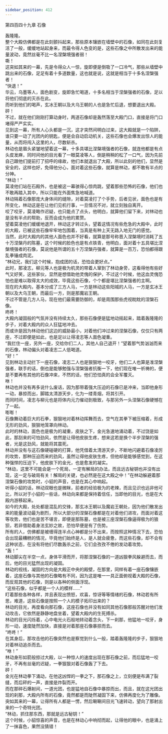 ```yaml
---
sidebar_position: 412
---
```

 第四百四十九章 石像


轰隆隆。  
整个大殿仿佛都是在此刻颤抖起来，那些原本镶嵌在墙壁中的石像，如同在此刻复活了一般，缓缓地站起身来，而最令得人色变的是，这些石像之中所散发出来的能量波动，竟然丝毫不比一名涅槃境强者弱！  
嘶！  
这突如其来的一幕，先是令得众人一惊，旋即便是倒吸了一口冷气，那些从墙壁中跳出来的石像，足足有着十多道数量，这也就是说，这就是相当于十多名涅槃强者！  
“快退！”  
华云，乌墨等人，面色剧变，旋即急忙喝道，十多名相当于涅槃强者的石像，足以将他们彻底的灭杀在此。  
而听到他们的喝声，玄冰王朝以及大乌王朝的人也是急忙后退，想要退出大殿。  
砰！  
不过，就在他们刚刚打算动身时，两道石像却是轰然落至大殿门口，直接是将门口堵得严严实实。  
见到这一幕，所有人心头都是一沉，这才突然间明白过来，这大殿就是一个陷阱，谁只要一动了光团内的钥匙，便是会自动启动机关，这些石像也会爆发出惊人的能量，从而将闯入这里的人，尽数斩杀。  
林动也是眉头紧皱地望着这一幕，十多具堪比涅槃境强者的石像，就连他都是有点头皮发麻，同时间他的目光看了一眼莫凌等人，倒是稍稍的松了一口气，因为先前自己跟他们提前打了招呼的缘故，他们本就退出了大殿，所以此刻的他们，显然是安全的，这样也好，免得他分心，面对着这些石像，就算是林动，都不敢有半点的分神。  
“林动！”  
莫凌他们站在石殿外，也是被这一幕骇得心惊肉跳，望着那些恐怖的石像，他们也不敢再踏入其中，所以只能在外面焦急地喊道。  
林动隔着石像那庞大身体间的缝隙，对着莫凌打了个手势，后者见状，面色也是有所变化，林动这是在让他们见机行事，一旦情况不对，就立刻独自离开。  
咬了咬牙，莫凌略作迟疑，也只能点了点头，他明白，就算他们留下来，对林动也是没有半点的帮助，反而会成为他的累赘。  
望着莫凌他们缓缓地退开，林动这才转过头，望着这情况有些危急的大殿中，此时的大殿，已被这些石像牢牢地包围着，当真是有种上天无路入地无门的感觉。  
当然，此时大殿内的其他人面色也并不好看，就算是那号称晋入涅槃境时消耗了五十万涅槃丹的陈墓，这个时候的脸色也是有点铁青，他明白，面对着十五具堪比涅槃境强者的石像，莫说他是所谓的五十万涅槃丹强者，就算是一百万，恐怕都得跟乱拳锤成肉泥。  
“林动兄，我们这个时候，抱成团的话，恐怕会更好点。”  
此时，那凌志，柳元等人也是极为机灵的带着人窜到了林动身旁，这看得他有些好气又好笑，这些家伙，显然是想借助他灵傀的保护，不过这个时候，他这血灵傀恐怕也是难以取得太大的成效，毕竟这些石像，个个都是堪比涅槃强者的主啊。  
现在的大殿内，基本分成了三方人马，一方是林动这些阳城的人马，一方是玄冰王朝以及大乌王朝，而最后一方，则是那魔岩王朝。  
不过不管是几方人马，现在他们最需要防御的，却是周围那些虎视眈眈的涅槃石像。  
咚咚！  
大殿内凝固般的气氛并没有持续太久，那些石像便是猛地动摇起来，踏着轰隆隆的步子，对着大殿内的众人狂猛地冲去。  
而或许是因为林动他们这边的威胁最小，对着他们冲过来的涅槃石像，仅仅只有两座，不过即便是如此，也是足以让得凌志等人面色凝重。  
“我拦住一座，另外一座，交给你们二人，其他人自己退开！”望着那气势汹汹而来的石像，林动偏头对着凌志二人低喝道。  
“好！”  
见到林动主动拦下一座石像，凌志二人也是狠狠地一咬牙，他们二人也算是准涅槃强者，联手的话，倒也是能够勉强与涅槃强者抗衡一下，他们现在唯一祈祷的，便是不要再有其他的石像冲来，不然的话，他们恐怕真的会全军覆灭。  
咻！  
林动也并没有再多说什么废话，因为那带着强大压迫的石像已是冲来，当即他身形一动，暴掠而出，脚踏太清游天步，化为一缕青烟，将其引开。  
而同时间，凌志与柳元也是将体内元力催动到极致，与那另外一头涅槃石像硬憾在了一起。  
嘭嘭！  
石像舞动着巨大的石拳，狠狠地对着林动挥舞而去，空气在其拳下被压缩着，形成无形的劲风，狠狠地笼罩向林动。  
此时的林动，面色也是极为的凝重，皮肤之下，金光急速地涌动着，不过饶是如此，那刮来的可怕劲风，依然是让得他皮肤生疼，想来这若是换个半步涅槃的强者，光是这劲风，就能将其震死。  
林动并没有与这石像硬碰硬的打算，他凭借着太清游天步，不断地闪避着石像凌厉的攻势，那种压迫而来的劲风，虽然让得他皮肤生疼，但他却是能够感觉到，在这种强悍的压迫下，他皮肤下的金光，也是愈发的凝实。  
“林动，这里不可能会是一个死局，一定有解局的办法，而且远古秘钥也并没有出现，这一定与破局有关！解局的关键，也必然是在这大殿之中！”在林动躲避着那涅槃石像的攻势时，小貂的声音，也是在其心中响起。  
听得小貂的话，林动双眼也是微眯，前者的经验极为的老辣，而且见识也远非他可比，所以对于小貂的一些话，林动向来都是保持着信任，当即他的目光，也是在大殿内游移起来。  
如今的大殿，处处都是混乱的交锋，那玄冰王朝以及魔岩王朝处，因为他们散发出来的能量波动最为剧烈，所以大部分的涅槃石像都是在对着他们进攻，而面对着这等攻势，他们也是苦不堪言，即便是那陈墓，也是被三座涅槃石像逼得极为的狼狈，若非借助着身法玄妙之故，恐怕早便是有了伤势。  
所有的人，仿佛都是被缠得连半点心神都是分不出来，而按照这种情况下去，恐怕会出现最糟糕的情况，毕竟他们始终是人，是人就会疲惫，而这些石像，却不会有这种状态，在没有将他们尽数轰杀之前，它们会孜孜不倦的发动着攻势。  
“轰！”  
林动脚尖在半空一点，身体平滑而开，将那涅槃石像的一道凶狠拳风躲避而去，而后，他的目光猛然出现的凝固。  
林动的视线，凝固的方向是大殿正中央的殿壁，在那里，同样有着一座石像镶嵌着，这座石像与其他的石像略有不同，因为这是唯一一具正面俯视着大殿的石像，而反观其他的石像，则是以各种的侧面浮现。  
“这些石像，似乎都是一个人的模样……”  
盯着那些各种各样，并且表现出愤怒，欢喜，惊讶等等情绪的石像，林动若有所思，难道，这些石像是按照一个人的模子拓印出来的？  
林动的目光，再度看向那石像，这座石像也并没有如同其他石像那般苏醒对他们发动攻击，它依然是静静地盘坐着，望着大殿内的生死搏杀。  
林动的目光闪烁着，心中电光火石般地转动着念头，下一刹那，他猛地一咬牙，身形一动，速度陡然加快，直接是对着那座石像暴掠而去。  
“咚咚！”  
在其身后，那攻击他的石像突然也是察觉到什么一般，踏着轰隆隆的步子，狠狠地对着林动追杀而去。  
“咻！”  
林动身形如箭般掠过大殿，以一种惊人的速度出现在那石像之前，而后猛地一咬牙，不再有丝毫的迟疑，一拳狠狠对着石像轰了下去。  
砰！  
金光在林动拳下涌动，在他这凶悍的一拳之下，那石像之上，立刻便是布满了裂缝，而后砰的一声，直接是炸裂而开。  
而在那碎石爆射间，一道光团，也是猛地自石像中暴掠而出，而且，就在这光团出现的刹那，大殿内所有的石像，竟然都是而陡然凝固下来，仿佛再度化为了雕像。  
突如其来的一幕，让得所有人都是一愣，然后唰唰间目光飞速转动，望向了那射出来的一个奇特光团。  
“林动，抓住那东西，那就是远古秘钥！”  
这个时候，小貂惊喜的声音，也是在林动心中响彻而起，让得他的眼中，也是涌上了一抹喜色，果然没猜错！  
  
  

